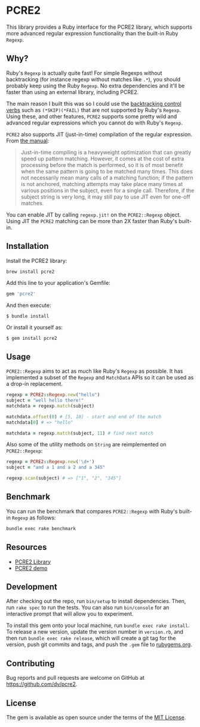 # PCRE2

This library provides a Ruby interface for the PCRE2 library, which supports more advanced regular expression functionality than the built-in Ruby `Regexp`.

## Why?

Ruby's `Regexp` is actually quite fast! For simple Regexps without backtracking (for instance regexp without matches like `.*`), you should probably keep using the Ruby `Regexp`. No extra dependencies and it'll be faster than using an external library, including PCRE2.

The main reason I built this was so I could use the [backtracking control verbs](https://www.rexegg.com/backtracking-control-verbs.html#mainverbs) such as `(*SKIP)(*FAIL)` that are not supported by Ruby's `Regexp`. Using these, and other features, `PCRE2` supports some pretty wild and advanced regular expressions which you cannot do with Ruby's `Regexp`.

`PCRE2` also supports JIT (just-in-time) compilation of the regular expression. From [the manual](https://www.pcre.org/current/doc/html/pcre2jit.html):
> Just-in-time compiling is a heavyweight optimization that can greatly speed up pattern matching. However, it comes at the cost of extra processing before the match is performed, so it is of most benefit when the same pattern is going to be matched many times. This does not necessarily mean many calls of a matching function; if the pattern is not anchored, matching attempts may take place many times at various positions in the subject, even for a single call. Therefore, if the subject string is very long, it may still pay to use JIT even for one-off matches.

You can enable JIT by calling `regexp.jit!` on the `PCRE2::Regexp` object. Using JIT the `PCRE2` matching can be more than 2X faster than Ruby's built-in.

## Installation

Install the PCRE2 library:

```bash
brew install pcre2
```

Add this line to your application's Gemfile:

```ruby
gem 'pcre2'
```

And then execute:

    $ bundle install

Or install it yourself as:

    $ gem install pcre2

## Usage

`PCRE2::Regexp` aims to act as much like Ruby's `Regexp` as possible. It has implemented a subset of the `Regexp` and `MatchData` APIs so it can be used as a drop-in replacement.

```ruby
regexp = PCRE2::Regexp.new("hello")
subject = "well hello there!"
matchdata = regexp.match(subject)

matchdata.offset(0) # [5, 10] - start and end of the match
matchdata[0] # => "hello"

matchdata = regexp.match(subject, 11) # find next match
```

Also some of the utility methods on `String` are reimplemented on `PCRE2::Regexp`:

```ruby
regexp = PCRE2::Regexp.new('\d+')
subject = "and a 1 and a 2 and a 345"

regexp.scan(subject) # => ["1", "2", "345"]
```

## Benchmark

You can run the benchmark that compares `PCRE2::Regexp` with Ruby's built-in `Regexp` as follows:

```bash
bundle exec rake benchmark
```

## Resources

- [PCRE2 Library](https://www.pcre.org/current/doc/html/)
- [PCRE2 demo](https://www.pcre.org/current/doc/html/pcre2demo.html)

## Development

After checking out the repo, run `bin/setup` to install dependencies. Then, run `rake spec` to run the tests. You can also run `bin/console` for an interactive prompt that will allow you to experiment.

To install this gem onto your local machine, run `bundle exec rake install`. To release a new version, update the version number in `version.rb`, and then run `bundle exec rake release`, which will create a git tag for the version, push git commits and tags, and push the `.gem` file to [rubygems.org](https://rubygems.org).

## Contributing

Bug reports and pull requests are welcome on GitHub at https://github.com/dv/pcre2.

## License

The gem is available as open source under the terms of the [MIT License](https://opensource.org/licenses/MIT).
